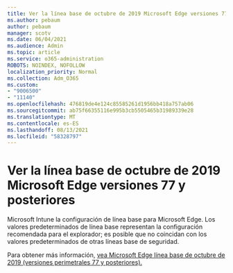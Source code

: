 ```yaml
---
title: Ver la línea base de octubre de 2019 Microsoft Edge versiones 77 y posteriores
ms.author: pebaum
author: pebaum
manager: scotv
ms.date: 06/04/2021
ms.audience: Admin
ms.topic: article
ms.service: o365-administration
ROBOTS: NOINDEX, NOFOLLOW
localization_priority: Normal
ms.collection: Adm_O365
ms.custom:
- "9006500"
- "11140"
ms.openlocfilehash: 476819de4e124c85585261d1956bb418a757ab06
ms.sourcegitcommit: ab75f66355116e995b3cb5505465b31989339e28
ms.translationtype: MT
ms.contentlocale: es-ES
ms.lasthandoff: 08/13/2021
ms.locfileid: "58328797"
---
```

# <a name="view-the-october-2019-baseline-for-microsoft-edge-versions-77-and-later"></a>Ver la línea base de octubre de 2019 Microsoft Edge versiones 77 y posteriores

Microsoft Intune la configuración de línea base para Microsoft Edge. Los valores predeterminados de línea base representan la configuración recomendada para el explorador; es posible que no coincidan con los valores predeterminados de otras líneas base de seguridad.

Para obtener más información, [vea Microsoft Edge línea base de octubre de 2019 (versiones perimetrales 77 y posteriores).](https://docs.microsoft.com/mem/intune/protect/security-baseline-settings-edge?pivots=edge-october-2019)